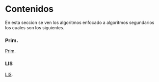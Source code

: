# Contenidos
En esta seccion se ven los algoritmos enfocado a algoritmos segundarios los cuales son los siguientes.

### Prim.
[Prim](https://github.com/Lutyvr02/Algoritmica/tree/main/Contenidos/Teoria%20de%20Numeros/Primos).
### LIS
[LIS](https://github.com/Lutyvr02/Algoritmica/tree/main/Contenidos/Otros/LIS).
